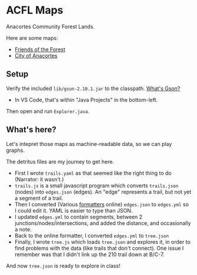 # ACFL Maps

Anacortes Community Forest Lands.

Here are some maps:

- [Friends of the Forest](https://www.friendsoftheacfl.org/maps)
- [City of Anacortes](https://www.anacorteswa.gov/588/Biking-Trail-Maps)

## Setup

Verify the included `lib/gson-2.10.1.jar` to the classpath. [What's Gson?](https://github.com/google/gson)

- In VS Code, that's within "Java Projects" in the bottom-left.

Then open and run `Explorer.java`.

## What's here?

Let's intepret those maps as machine-readable data, so we can play graphs.

The detritus files are my journey to get here.

- First I wrote `trails.yaml` as that seemed like the right thing to do (Narrator: it wasn't.)
- `trails.js` is a small javascript program which converts `trails.json` (nodes) into `edges.json` (edges). An "edge" represents a trail, but not yet a segment of a trail.
- Then I converted (Various [formatters](https://jsonformatter.org/json-to-yaml) online) `edges.json` to `edges.yml` so I could edit it. YAML is easier to type than JSON.
- I updated `edges.yml` to contain segments, between 2 junctions/nodes/intersections, and added the distance, and occasionally a note.
- Back to the online formatter, I converted `edges.yml` to `tree.json`
- Finally, I wrote `tree.js` which loads `tree.json` and explores it, in order to find problems with the data (like trails that don't connect). One issue I remember was that I didn't link up the 210 trail down at B/C-7.

And now `tree.json` is ready to explore in class!
